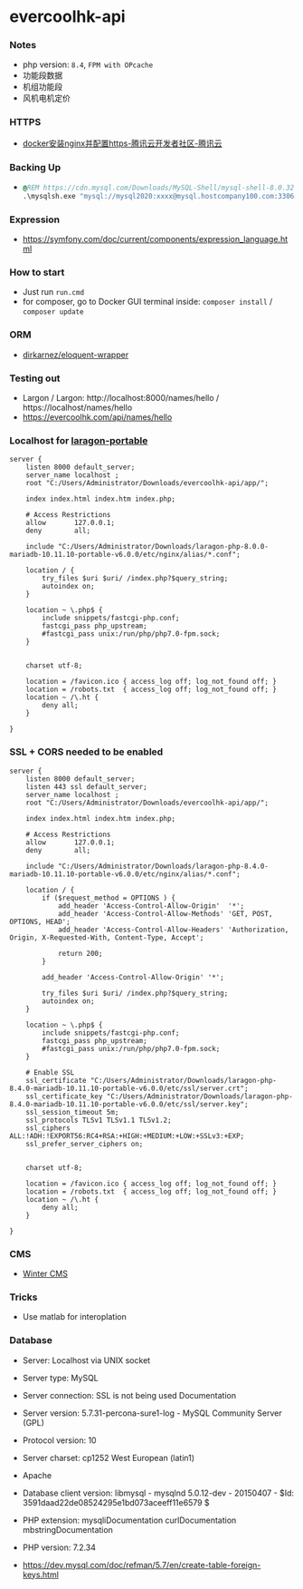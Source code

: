 evercoolhk-api
==============
### Notes
- php version: `8.4`, `FPM with OPcache`
- 功能段数据
- 机组功能段
- 风机电机定价

### HTTPS
- [docker安装nginx并配置https-腾讯云开发者社区-腾讯云](https://cloud.tencent.com/developer/article/1665969)

### Backing Up
- ```cmd
  @REM https://cdn.mysql.com/Downloads/MySQL-Shell/mysql-shell-8.0.32-windows-x86-64bit.zip
  .\mysqlsh.exe "mysql://mysql2020:xxxx@mysql.hostcompany100.com:3306" -- util dumpSchemas evercoolhk_2020 --output-url=file:///%USERPROFILE%/Downloads/exports
  ```

### Expression
- https://symfony.com/doc/current/components/expression_language.html

### How to start
- Just run `run.cmd`
- for composer, go to Docker GUI terminal inside: `composer install` / `composer update`
 
### ORM
- [dirkarnez/eloquent-wrapper](https://github.com/dirkarnez/eloquent-wrapper)
  
### Testing out
- Largon / Largon: http://localhost:8000/names/hello / https://localhost/names/hello
- https://evercoolhk.com/api/names/hello
 

### Localhost for [laragon-portable](https://github.com/dirkarnez/laragon-portable)
```nginx
server {
    listen 8000 default_server;
    server_name localhost ;
    root "C:/Users/Administrator/Downloads/evercoolhk-api/app/";
    
    index index.html index.htm index.php;
 
    # Access Restrictions
    allow       127.0.0.1;
    deny        all;
 
    include "C:/Users/Administrator/Downloads/laragon-php-8.0.0-mariadb-10.11.10-portable-v6.0.0/etc/nginx/alias/*.conf";

    location / {
        try_files $uri $uri/ /index.php?$query_string;
		autoindex on;
    }
    
    location ~ \.php$ {
        include snippets/fastcgi-php.conf;
        fastcgi_pass php_upstream;		
        #fastcgi_pass unix:/run/php/php7.0-fpm.sock;
    }

	
    charset utf-8;
	
    location = /favicon.ico { access_log off; log_not_found off; }
    location = /robots.txt  { access_log off; log_not_found off; }
    location ~ /\.ht {
        deny all;
    }
	
}
```
### SSL + CORS needed to be enabled
```
server {
    listen 8000 default_server;
    listen 443 ssl default_server;
    server_name localhost ;
    root "C:/Users/Administrator/Downloads/evercoolhk-api/app/";
    
    index index.html index.htm index.php;
 
    # Access Restrictions
    allow       127.0.0.1;
    deny        all;
 
    include "C:/Users/Administrator/Downloads/laragon-php-8.4.0-mariadb-10.11.10-portable-v6.0.0/etc/nginx/alias/*.conf";

    location / {
        if ($request_method = OPTIONS ) {
            add_header 'Access-Control-Allow-Origin'  '*';
            add_header 'Access-Control-Allow-Methods' 'GET, POST, OPTIONS, HEAD';
            add_header 'Access-Control-Allow-Headers' 'Authorization, Origin, X-Requested-With, Content-Type, Accept';

            return 200;
        }

		add_header 'Access-Control-Allow-Origin' '*';
		
		try_files $uri $uri/ /index.php?$query_string;
		autoindex on;
    }
    
    location ~ \.php$ {
        include snippets/fastcgi-php.conf;
        fastcgi_pass php_upstream;		
        #fastcgi_pass unix:/run/php/php7.0-fpm.sock;
    }
    
    # Enable SSL
    ssl_certificate "C:/Users/Administrator/Downloads/laragon-php-8.4.0-mariadb-10.11.10-portable-v6.0.0/etc/ssl/server.crt";
    ssl_certificate_key "C:/Users/Administrator/Downloads/laragon-php-8.4.0-mariadb-10.11.10-portable-v6.0.0/etc/ssl/server.key";
    ssl_session_timeout 5m;
    ssl_protocols TLSv1 TLSv1.1 TLSv1.2;
    ssl_ciphers ALL:!ADH:!EXPORT56:RC4+RSA:+HIGH:+MEDIUM:+LOW:+SSLv3:+EXP;
    ssl_prefer_server_ciphers on;
	
	
    charset utf-8;
	
    location = /favicon.ico { access_log off; log_not_found off; }
    location = /robots.txt  { access_log off; log_not_found off; }
    location ~ /\.ht {
        deny all;
    }
	
}
```

### CMS
- [Winter CMS](https://github.com/wintercms)

### Tricks
- Use matlab for interoplation

### Database
- Server: Localhost via UNIX socket
- Server type: MySQL
- Server connection: SSL is not being used Documentation
- Server version: 5.7.31-percona-sure1-log - MySQL Community Server (GPL)
- Protocol version: 10
- Server charset: cp1252 West European (latin1)

- Apache
- Database client version: libmysql - mysqlnd 5.0.12-dev - 20150407 - $Id: 3591daad22de08524295e1bd073aceeff11e6579 $
- PHP extension: mysqliDocumentation curlDocumentation mbstringDocumentation
- PHP version: 7.2.34

- https://dev.mysql.com/doc/refman/5.7/en/create-table-foreign-keys.html

